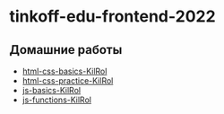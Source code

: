 # tinkoff-edu-frontend-2022

## Домашние работы
* [html-css-basics-KilRol](https://kilrol.github.io/tinkoff-edu-frontend-2022/html-css-basics-KilRol)
* [html-css-practice-KilRol](https://kilrol.github.io/tinkoff-edu-frontend-2022/html-css-practice-KilRol)
* [js-basics-KilRol](https://kilrol.github.io/tinkoff-edu-frontend-2022/js-basics-KilRol)
* [js-functions-KilRol](https://kilrol.github.io/tinkoff-edu-frontend-2022/js-functions-KilRol)
